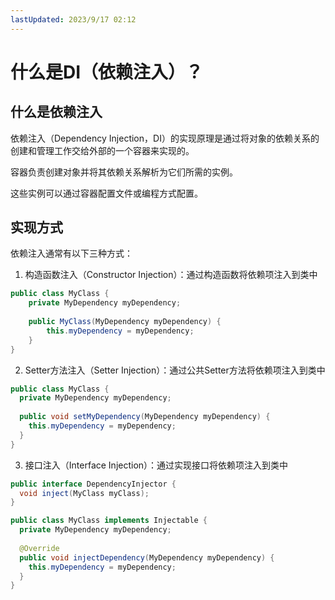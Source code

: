 ```yaml
---
lastUpdated: 2023/9/17 02:12
---
```


# 什么是DI（依赖注入）？

## 什么是依赖注入

依赖注入（Dependency Injection，DI）的实现原理是通过将对象的依赖关系的创建和管理工作交给外部的一个容器来实现的。

容器负责创建对象并将其依赖关系解析为它们所需的实例。

这些实例可以通过容器配置文件或编程方式配置。

## 实现方式

依赖注入通常有以下三种方式：

1. 构造函数注入（Constructor Injection）：通过构造函数将依赖项注入到类中

```java
public class MyClass {
    private MyDependency myDependency;
    
    public MyClass(MyDependency myDependency) {
        this.myDependency = myDependency;
    }
}
```

2. Setter方法注入（Setter Injection）：通过公共Setter方法将依赖项注入到类中

```java
public class MyClass {
  private MyDependency myDependency;
  
  public void setMyDependency(MyDependency myDependency) {
    this.myDependency = myDependency;
  }
}
```

3. 接口注入（Interface Injection）：通过实现接口将依赖项注入到类中

```java
public interface DependencyInjector {
  void inject(MyClass myClass);
}

public class MyClass implements Injectable {
  private MyDependency myDependency;
  
  @Override
  public void injectDependency(MyDependency myDependency) {
    this.myDependency = myDependency;
  }
}
```
